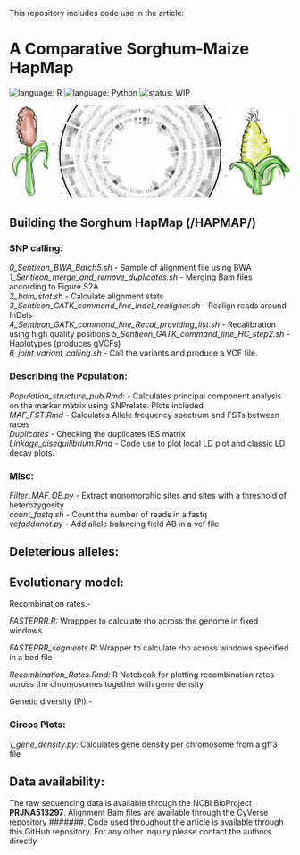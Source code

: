This repository includes code use in the article:

#  **A Comparative Sorghum-Maize HapMap**
![language: R](https://img.shields.io/badge/language-R-blue.svg)
![language: Python](https://img.shields.io/badge/language-Python-green.svg)
![status: WIP](https://img.shields.io/badge/status-WorkInProgress-red.svg)

![alt text](https://github.com/GoreLab/Sorghum-HapMap/blob/master/CIRCOS/GitHub_figure.svg)

## **Building the Sorghum HapMap** (/HAPMAP/)

  ### SNP calling: 
*0_Sentieon_BWA_Batch5.sh* - Sample of alignment file using BWA  
*1_Sentieon_merge_and_remove_duplicates.sh* - Merging Bam files according to Figure S2A  
*2_bam_stat.sh* - Calculate alignment stats  
*3_Sentieon_GATK_command_line_Indel_realigner.sh* - Realign reads around InDels  
*4_Sentieon_GATK_command_line_Recal_providing_list.sh* - Recalibration using high quality positions 
*5_Sentieon_GATK_command_line_HC_step2.sh* - Haplotypes (produces gVCFs)  
*6_joint_variant_calling.sh* - Call the variants and produce a VCF file.
    
  ### Describing the Population:

  *Population_structure_pub.Rmd:* - Calculates principal component analysis on the marker matrix using SNPrelate. Plots included  
  *MAF_FST.Rmd* - Calculates Allele frequency spectrum and FSTs between races  
  *Duplicates* - Checking the duplicates IBS matrix  
  *Linkage_disequilibrium.Rmd* - Code use to plot local LD plot and classic LD decay plots.  
  
  ### Misc:
*Filter_MAF_OE.py* - Extract monomorphic sites and sites with a threshold of heterozygosity   
*count_fastq.sh* - Count the number of reads in a fastq  
*vcfaddanot.py* - Add allele balancing field AB in a vcf file  

  
  


## **Deleterious alleles:**





## **Evolutionary model:**

  Recombination rates.-

  *FASTEPRR.R:* Wrappper to calculate rho across the genome in fixed windows

  *FASTEPRR_segments.R:* Wrapper to calculate rho across windows specified in a bed file

  *Recombination_Rates.Rmd:* R Notebook for plotting recombination rates across the chromosomes together with gene density 

  Genetic diversity (Pi).-


  ### Circos Plots: 
  *1_gene_density.py:* Calculates gene density per chromosome from a gff3 file
  
  ## Data availability:
  The raw sequencing data is available through the NCBI BioProject **PRJNA513297**. Alignment Bam files are available through the CyVerse repository #######. Code used throughout the article is available through this GitHub repository. For any other inquiry please contact the authors directly 
  
